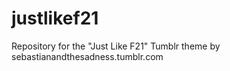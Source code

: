 justlikef21
===========

Repository for the "Just Like F21" Tumblr theme by sebastianandthesadness.tumblr.com

<!-- Theme made with tons of love by sebastian waters (sebastianandthesadness.tumblr.com)! 
Theme Name: "Just Like F21"
Theme Creator: sebastianandthesadness.tumblr.com
Installation Instructions: Install from Theme Garden (possible release on GitHub from the creator's blog)
Questions, Comments, Issues, etc? Ask for help at: sebastianandthesadness.tumblr.com/ask

NOTE: This theme is styled in admiration of the Forever 21 clothing company's website. Forever 21 did / does not endorse this theme, and did not create it. By creating and styling this theme similarly to the Forever 21 Website, the Creator of the theme does not wish that it be regarded as a product of Forever 21, or wish to mimic the styling of Forever 21's website in any wrongful way. Thank you for your understanding.

:) Enjoy the theme!
-->
